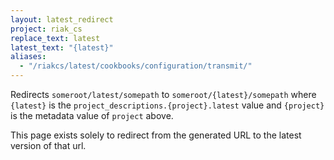 ```yaml
---
layout: latest_redirect
project: riak_cs
replace_text: latest
latest_text: "{latest}"
aliases:
  - "/riakcs/latest/cookbooks/configuration/transmit/"
---
```


Redirects `someroot/latest/somepath` to `someroot/{latest}/somepath` 
where `{latest}` is the `project_descriptions.{project}.latest` value
and `{project}` is the metadata value of `project` above.

This page exists solely to redirect from the generated URL to the latest version of
that url.



